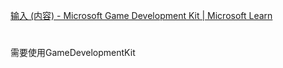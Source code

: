 [输入 (内容) - Microsoft Game Development Kit | Microsoft Learn](https://learn.microsoft.com/zh-cn/gaming/gdk/_content/gc/input/gc-input-toc)
# 
需要使用GameDevelopmentKit